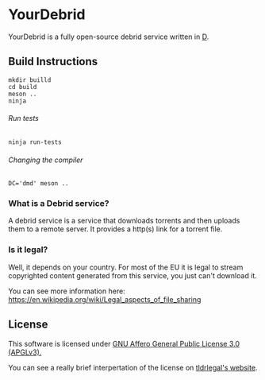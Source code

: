 # YourDebrid

YourDebrid is a fully open-source debrid service written in [D](https://dlang.org/).


## Build Instructions

```
mkdir builld
cd build
meson ..
ninja
```

###### Run tests
```
ninja run-tests
```

###### Changing the compiler
```
DC='dmd' meson ..
```


### What is a Debrid service?

A debrid service is a service that downloads torrents and then uploads them to a remote server. It provides a http(s) link for a torrent file.


### Is it legal?

Well, it depends on your country.
For most of the EU it is legal to stream copyrighted content generated from this service, you just can't download it.

You can see more information here: https://en.wikipedia.org/wiki/Legal_aspects_of_file_sharing


## License

This software is licensed under [GNU Affero General Public License 3.0 (APGLv3).](https://www.gnu.org/licenses/agpl-3.0.en.html)

You can see a really brief interpertation of the license on [tldrlegal's website](https://tldrlegal.com/license/gnu-affero-general-public-license-v3-%28agpl-3.0%29).
